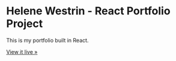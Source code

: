 # Helene Westrin - React Portfolio Project

This is my portfolio built in React.

[View it live »](https://helene-westrin.netlify.app/)
